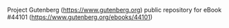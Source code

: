 Project Gutenberg (https://www.gutenberg.org) public repository for eBook #44101 (https://www.gutenberg.org/ebooks/44101)
